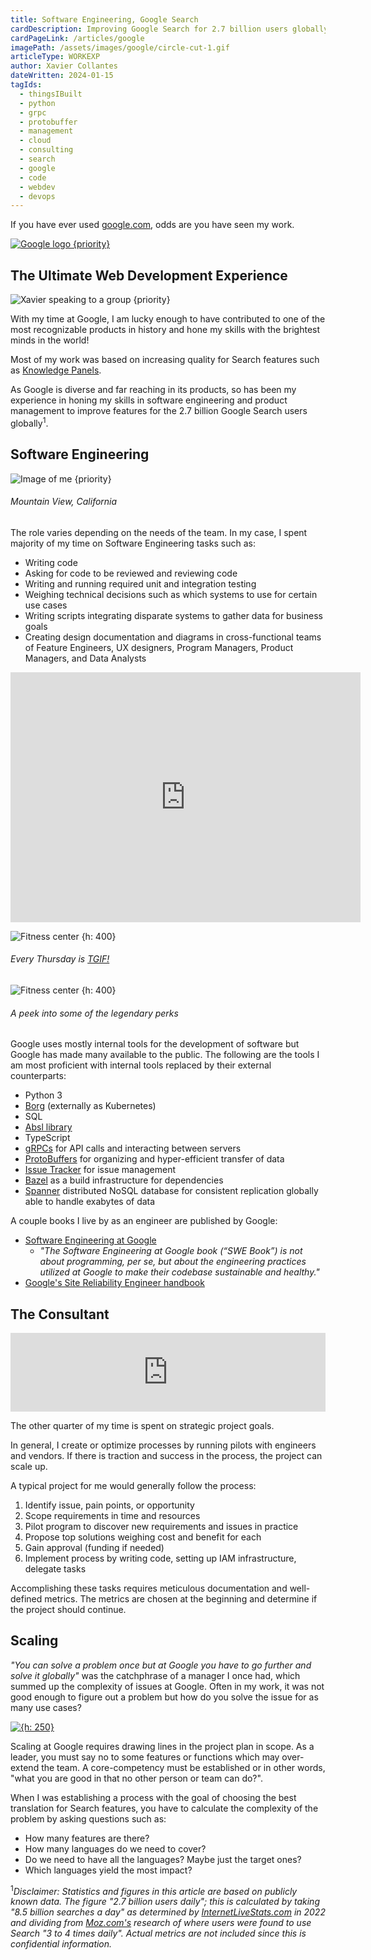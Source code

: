 ```yaml
---
title: Software Engineering, Google Search
cardDescription: Improving Google Search for 2.7 billion users globally.
cardPageLink: /articles/google
imagePath: /assets/images/google/circle-cut-1.gif
articleType: WORKEXP
author: Xavier Collantes
dateWritten: 2024-01-15
tagIds:
  - thingsIBuilt
  - python
  - grpc
  - protobuffer
  - management
  - cloud
  - consulting
  - search
  - google
  - code
  - webdev
  - devops
---
```


If you have ever used [google.com](https://www.google.com), odds are you have
seen my work.

[![Google logo {priority}](/assets/images/google/google_logo.webp)](https://www.google.com/search?q=google+in+1998)

## The Ultimate Web Development Experience

![Xavier speaking to a group {priority}](/assets/images/google/circle_group.webp)

With my time at Google, I am lucky enough to have contributed to one of the most
recognizable products in history and hone my skills with the brightest minds in
the world!

Most of my work was based on increasing quality for Search features such as
[Knowledge Panels](https://en.wikipedia.org/wiki/Google_Knowledge_Graph).

As Google is diverse and far reaching in its products, so has been my experience
in honing my skills in software engineering and product management to improve
features for the 2.7 billion Google Search users globally<sup>1</sup>.

<callout
  type="recommendation"
  title="Software Engineer Manager at Google"
  imageurl="/recommendations/profile_pics/siobhan.webp"
  personname="Siobhan Williams, Ph.D."
  quote="Here's an example of Xavier's excellence... Xavier's original design was
  so well implemented, it scaled up (or down) seamlessly. That's impressive..."
  url="/recs?recId=siobhan-williams"
  urltext="View Testimonial">
</callout>

## Software Engineering

![Image of me {priority}](/assets/images/google/front.webp)

###### Mountain View, California

The role varies depending on the needs of the team. In my case, I spent majority
of my time on Software Engineering tasks such as:

- Writing code
- Asking for code to be reviewed and reviewing code
- Writing and running required unit and integration testing
- Weighing technical decisions such as which systems to use for certain use
  cases
- Writing scripts integrating disparate systems to gather data for business
  goals
- Creating design documentation and diagrams in cross-functional teams of
  Feature Engineers, UX designers, Program Managers, Product Managers, and Data
  Analysts

<iframe width="560" height="400"
src="https://www.youtube-nocookie.com/embed/SUkO5TLpgxY"
title="YouTube video player"
frameborder="0" allow="accelerometer; autoplay; clipboard-write; encrypted-media; gyroscope; picture-in-picture; web-share"
allowfullscreen></iframe>

![Fitness center {h: 400}](/assets/images/google/tgif.webp)

###### Every Thursday is [TGIF!](https://nobl.io/changemaker/how-googles-tgif-meetings-empower-employees/)

![Fitness center {h: 400}](/assets/images/google/fitness.webp)

###### A peek into some of the legendary perks

Google uses mostly internal tools for the development of software but Google has
made many available to the public. The following are the tools I am most
proficient with internal tools replaced by their external counterparts:

- Python 3
- [Borg](https://research.google/pubs/large-scale-cluster-management-at-google-with-borg) (externally as Kubernetes)
- SQL
- [Absl library](https://abseil.io)
- TypeScript
- [gRPCs](https://grpc.io) for API calls and interacting between servers
- [ProtoBuffers](https://protobuf.dev/history) for organizing and
  hyper-efficient transfer of data
- [Issue Tracker](https://issuetracker.google.com) for issue management
- [Bazel](https://bazel.build) as a build infrastructure for dependencies
- [Spanner](<https://en.wikipedia.org/wiki/Spanner_(database)>) distributed
  NoSQL database for consistent replication globally able to handle exabytes of
  data

A couple books I live by as an engineer are published by Google:

- [Software Engineering at
  Google](https://abseil.io/resources/swe-book/html/toc.html)
  - _"The Software Engineering at Google book (“SWE Book”) is not about
    programming, per se, but about the engineering practices utilized at Google
    to make their codebase sustainable and healthy."_
- [Google's Site Reliability Engineer handbook](https://sre.google/sre-book/table-of-contents)

## The Consultant

<div style="width:100%;height:0;padding-bottom:25%;position:relative;">
  <iframe src="https://giphy.com/embed/3otPoCmoVM8gvKbAEo" width="100%"
    height="100%" style="position:absolute" frameBorder="0" class="giphy-embed">
  </iframe>
</div>

The other quarter of my time is spent on strategic project goals.

In general, I create or optimize processes by running pilots with engineers
and vendors. If there is traction and success in the process, the project can
scale up.

A typical project for me would generally follow the process:

1. Identify issue, pain points, or opportunity
2. Scope requirements in time and resources
3. Pilot program to discover new requirements and issues in practice
4. Propose top solutions weighing cost and benefit for each
5. Gain approval (funding if needed)
6. Implement process by writing code, setting up IAM infrastructure, delegate
   tasks

Accomplishing these tasks requires meticulous documentation and well-defined
metrics. The metrics are chosen at the beginning and determine if the project
should continue.

<callout
  type="recommendation"
  title="Director. Program Management, Core Search at Google"
  imageurl="/recommendations/profile_pics/jeff.webp"
  personname="Jeffery Roth"
  quote="His deep technical expertise in SQL and Python code and integration of
several internal systems allowed him to tackle complex challenges"
  url="/recs?recId=jeffery-roth"
  urltext="View Testimonial">
</callout>

## Scaling

_"You can solve a problem once but at Google you have to go further and solve it
globally"_ was the catchphrase of a manager I once had, which summed up the
complexity of issues at Google. Often in my work, it was not good enough to
figure out a problem but how do you solve the issue for as many use cases?

[![{h: 250}](/assets/images/google/xkcd.webp)](https://xkcd.com/2797)

Scaling at Google requires drawing lines in the project plan in scope. As a
leader, you must say no to some features or functions which may over-extend the
team. A core-competency must be established or in other words, "what you are
good in that no other person or team can do?".

When I was establishing a process with the goal of choosing the best translation
for Search features, you have to calculate the complexity of the problem by
asking questions such as:

- How many features are there?
- How many languages do we need to cover?
- Do we need to have all the languages? Maybe just the target ones?
- Which languages yield the most impact?

<sup>1</sup>_Disclaimer: Statistics and figures in this article are based on
publicly known data. The figure "2.7 billion users daily"; this is calculated by
taking "8.5 billion searches a day" as determined by
[InternetLiveStats.com](https://www.internetlivestats.com/one-second/#google-band)
in 2022 and dividing from
[Moz.com's](https://moz.com/blog/new-google-survey-results) research of where
users were found to use Search "3 to 4 times daily". Actual metrics are not
included since this is confidential information._
